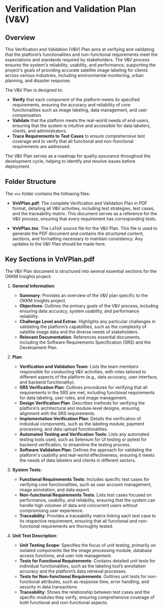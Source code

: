 # Verification and Validation Plan (V&V)

## Overview
This Verification and Validation (V&V) Plan aims at verifying and validating that the platform’s functionalities and non-functional requirements meet the expectations and standards required by stakeholders. The V&V process ensures the system's reliability, usability, and performance, supporting the project's goals of providing accurate satellite image labeling for clients across various industries, including environmental monitoring, urban planning, and disaster response.

The V&V Plan is designed to:
- **Verify** that each component of the platform meets its specified requirements, ensuring the accuracy and reliability of core functionalities such as image labeling, data management, and user compensation.
- **Validate** that the platform meets the real-world needs of end-users, ensuring that the system is intuitive and accessible for data labelers, clients, and administrators.
- **Trace Requirements to Test Cases** to ensure comprehensive test coverage and to verify that all functional and non-functional requirements are addressed.

The V&V Plan serves as a roadmap for quality assurance throughout the development cycle, helping to identify and resolve issues before deployment.

## Folder Structure
The `vnv` folder contains the following files:

- **VnVPlan.pdf**: The complete Verification and Validation Plan in PDF format, detailing all V&V activities, including test strategies, test cases, and the traceability matrix. This document serves as a reference for the V&V process, ensuring that every requirement has corresponding tests.
  
- **VnVPlan.tex**: The LaTeX source file for the V&V Plan. This file is used to generate the PDF document and contains the structured content, sections, and formatting necessary to maintain consistency. Any updates to the V&V Plan should be made here.

## Key Sections in VnVPlan.pdf
The V&V Plan document is structured into several essential sections for the OKKM Insights project:

1. **General Information**: 
   - **Summary**: Provides an overview of the V&V plan specific to the OKKM Insights project.
   - **Objectives**: Outlines the primary goals of the V&V process, including ensuring data accuracy, system usability, and performance reliability.
   - **Challenge Level and Extras**: Highlights any particular challenges in validating the platform’s capabilities, such as the complexity of satellite image data and the diverse needs of stakeholders.
   - **Relevant Documentation**: References essential documents, including the Software Requirements Specification (SRS) and the Development Plan.

2. **Plan**:
   - **Verification and Validation Team**: Lists the team members responsible for conducting V&V activities, with roles tailored to different aspects of the platform (e.g., data accuracy, user interface, and backend functionality).
   - **SRS Verification Plan**: Outlines procedures for verifying that all requirements in the SRS are met, including functional requirements for data labeling, user roles, and image management.
   - **Design Verification Plan**: Describes methods for verifying the platform’s architectural and module-level designs, ensuring alignment with the SRS requirements.
   - **Implementation Verification Plan**: Details the verification of individual components, such as the labeling module, payment processing, and data upload functionalities.
   - **Automated Testing and Verification Tools**: Lists any automated testing tools used, such as Selenium for UI testing or pytest for backend verification, to streamline the testing process.
   - **Software Validation Plan**: Defines the approach for validating the platform's usability and real-world effectiveness, ensuring it meets the needs of data labelers and clients in different sectors.

3. **System Tests**:
   - **Functional Requirements Tests**: Includes specific test cases for verifying core functionalities, such as user account management, image annotation, and data export.
   - **Non-functional Requirements Tests**: Lists test cases focused on performance, usability, and reliability, ensuring that the system can handle high volumes of data and concurrent users without compromising user experience.
   - **Traceability**: Provides a traceability matrix linking each test case to its respective requirement, ensuring that all functional and non-functional requirements are thoroughly tested.

4. **Unit Test Description**:
   - **Unit Testing Scope**: Specifies the focus of unit testing, primarily on isolated components like the image processing module, database access functions, and user role management.
   - **Tests for Functional Requirements**: Contains detailed unit tests for individual functionalities, such as the labeling tool’s annotation accuracy and the platform’s data retrieval processes.
   - **Tests for Non-functional Requirements**: Outlines unit tests for non-functional attributes, such as response time, error handling, and security in data transactions.
   - **Traceability**: Shows the relationship between test cases and the specific modules they verify, ensuring comprehensive coverage of both functional and non-functional aspects.
